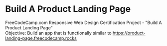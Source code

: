 # Build A Product Landing Page
FreeCodeCamp.com Responsive Web Design Certification Project - "Build A Product Landing Page" <br />
Objective: Build an app that is functionally similar to <https://product-landing-page.freecodecamp.rocks>
